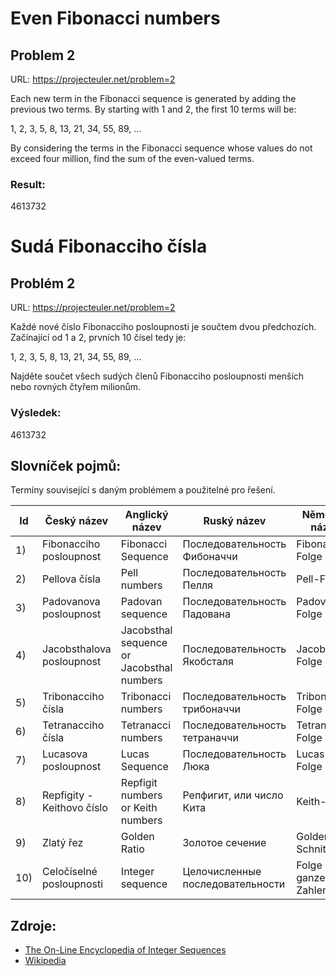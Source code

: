 # Even Fibonacci numbers
## Problem 2

URL: https://projecteuler.net/problem=2

Each new term in the Fibonacci sequence is generated by adding the previous two 
terms. By starting with 1 and 2, the first 10 terms will be:

1, 2, 3, 5, 8, 13, 21, 34, 55, 89, ...

By considering the terms in the Fibonacci sequence whose values do not exceed 
four million, find the sum of the even-valued terms.

### Result: 
4613732

# Sudá Fibonacciho čísla
## Problém 2

URL: https://projecteuler.net/problem=2

Každé nové číslo Fibonacciho posloupnosti je součtem dvou předchozích. Začínající
od 1 a 2, prvních 10 čísel tedy je:

1, 2, 3, 5, 8, 13, 21, 34, 55, 89, ...

Najděte součet všech sudých členů Fibonacciho posloupnosti menších nebo rovných 
čtyřem milionům.

### Výsledek:
4613732

## Slovníček pojmů:
Termíny související s daným problémem a použitelné pro řešení.

 Id  | Český název | Anglický název | Ruský název | Německý název | OEIS | N 
-----|-------------|----------------|-------------|---------------|------|---
 1)  | Fibonacciho posloupnost | Fibonacci Sequence | Последовательность Фибоначчи | Fibonacci-Folge | A000045 | 6 
 2)  | Pellova čísla | Pell numbers | Последовательность Пелля | Pell-Folge | A000129 | 12 
 3)  | Padovanova posloupnost | Padovan sequence | Последовательность Падована | Padovan-Folge | A000931 | 15 
 4)  | Jacobsthalova posloupnost | Jacobsthal sequence or Jacobsthal numbers | Последовательность Якобсталя | Jacobsthal-Folge | A001045 | 18 
 5)  | Tribonacciho čísla | Tribonacci numbers | Последовательность трибоначчи | Tribonacci-Folge | A000073 | 30 
 6)	 | Tetranacciho čísla | Tetranacci numbers | Последовательность тетраначчи | Tetranacci-Folge | A000288 | 210 
 7)  | Lucasova posloupnost | Lucas Sequence | Последовательность Люка | Lucas-Folge | A002878 |  
 8)  | Repfigity - Keithovo číslo | Repfigit numbers or Keith numbers | Репфигит, или число Кита | Keith-Zahl |  |  
 9)  | Zlatý řez | Golden Ratio | Золотое сечение | Goldenen Schnitt |  |  
 10) | Celočíselné posloupnosti | Integer sequence | Целочисленные последовательности | Folge ganzer Zahlen |  |  
 
## Zdroje:

* [The On-Line Encyclopedia of Integer Sequences](https://oeis.org)
* [Wikipedia](https://wikipedia.org)
